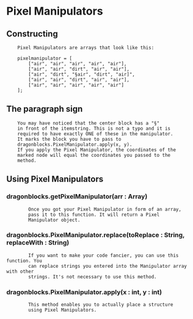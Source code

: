 #	Pixel Manipulators
##	Constructing
		Pixel Manipulators are arrays that look like this:
		
		pixelmanipulator = [
			["air", "air", "air", "air", "air"],
			["air", "air", "dirt", "air", "air"],
			["air", "dirt", "§air", "dirt", "air]",
			["air", "air", "dirt", "air", "air"],
			["air", "air", "air", "air", "air"]
		];
##	The paragraph sign
		You may have noticed that the center block has a "§"
		in front of the itemstring. This is not a typo and it is
		required to have exactly ONE of these in the manipulator.
		It marks the block you have to pass to
		dragonblocks.PixelManipulator.apply(x, y).
		If you apply the Pixel Manipulator, the coordinates of the
		marked node will equal the coordinates you passed to the
		method.
##	Using Pixel Manipulators
###		dragonblocks.getPixelManipulator(arr : Array)
			Once you got your Pixel Manipulator in form of an array,
			pass it to this function. It will return a Pixel
			Manipulator object.
###		dragonblocks.PixelManipulator.replace(toReplace : String, replaceWith : String)
			If you want to make your code fancier, you can use this function. You
			can replace strings you entered into the Manipulator array with other
			strings. It's not necessary to use this method.
###		dragonblocks.PixelManipulator.apply(x : int, y : int)
			This method enables you to actually place a structure
			using Pixel Manipulators.
